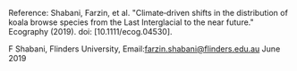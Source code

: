 Reference: Shabani, Farzin, et al. "Climate‐driven shifts in the distribution of koala browse species from the Last Interglacial to the near future." Ecography (2019). doi: [10.1111/ecog.04530]. 

F Shabani, Flinders University, Email:farzin.shabani@flinders.edu.au June 2019
